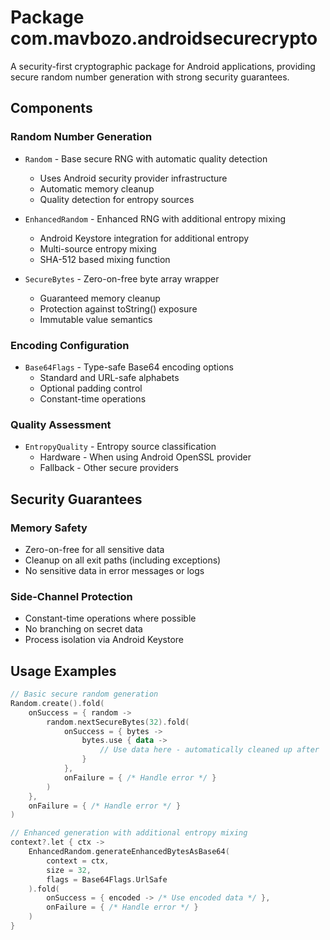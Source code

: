 # Package com.mavbozo.androidsecurecrypto

A security-first cryptographic package for Android applications, providing secure random number generation with strong security guarantees.

## Components

### Random Number Generation
- `Random` - Base secure RNG with automatic quality detection
  - Uses Android security provider infrastructure
  - Automatic memory cleanup
  - Quality detection for entropy sources
  
- `EnhancedRandom` - Enhanced RNG with additional entropy mixing
  - Android Keystore integration for additional entropy
  - Multi-source entropy mixing
  - SHA-512 based mixing function

- `SecureBytes` - Zero-on-free byte array wrapper
  - Guaranteed memory cleanup
  - Protection against toString() exposure
  - Immutable value semantics

### Encoding Configuration
- `Base64Flags` - Type-safe Base64 encoding options
  - Standard and URL-safe alphabets
  - Optional padding control
  - Constant-time operations

### Quality Assessment
- `EntropyQuality` - Entropy source classification
  - Hardware - When using Android OpenSSL provider
  - Fallback - Other secure providers

## Security Guarantees

### Memory Safety
- Zero-on-free for all sensitive data
- Cleanup on all exit paths (including exceptions)
- No sensitive data in error messages or logs

### Side-Channel Protection
- Constant-time operations where possible
- No branching on secret data
- Process isolation via Android Keystore

## Usage Examples

```kotlin
// Basic secure random generation
Random.create().fold(
    onSuccess = { random ->
        random.nextSecureBytes(32).fold(
            onSuccess = { bytes ->
                bytes.use { data ->
                    // Use data here - automatically cleaned up after
                }
            },
            onFailure = { /* Handle error */ }
        )
    },
    onFailure = { /* Handle error */ }
)

// Enhanced generation with additional entropy mixing
context?.let { ctx ->
    EnhancedRandom.generateEnhancedBytesAsBase64(
        context = ctx,
        size = 32,
        flags = Base64Flags.UrlSafe
    ).fold(
        onSuccess = { encoded -> /* Use encoded data */ },
        onFailure = { /* Handle error */ }
    )
}
```
